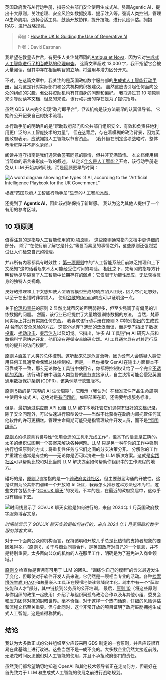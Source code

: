 <!--
title: 英国如何指导生成式人工智能的使用
cover: https://cdn.thenewstack.io/media/2025/04/4e7b04d2-uk-ai-playbook-2.jpg
summary: 英国政府发布AI行动手册，指导公共部门安全使用生成式AI。强调Agentic AI，提出十大原则，关注伦理、安全风险如数据投毒、提示注入等。强调人类控制，管理AI生命周期，选择合适工具，鼓励开放协作，提升技能，进行风险评估。拥抱RAG，进行战略规划。
-->

英国政府发布AI行动手册，指导公共部门安全使用生成式AI。强调Agentic AI，提出十大原则，关注伦理、安全风险如数据投毒、提示注入等。强调人类控制，管理AI生命周期，选择合适工具，鼓励开放协作，提升技能，进行风险评估。拥抱RAG，进行战略规划。

> 译自：[How the UK Is Guiding the Use of Generative AI](https://thenewstack.io/how-the-u-k-is-guiding-the-use-of-generative-ai/)
> 
> 作者：David Eastman

我希望在教皇去世后，有更多人关注梵蒂冈的[Antiqua et Nova](https://www.vatican.va/roman_curia/congregations/cfaith/documents/rc_ddf_doc_20250128_antiqua-et-nova_en.html)，因为它对[生成式人工智能进行了相当成熟的伦理审查](https://thenewstack.io/cloud-service-what-the-pope-thinks-about-ai/)。 这篇文章超过 13,000 字，我不指望它会被大量阅读，但其中存在相当明智的立场，将滥用与潜力区分开来。

不过，在这篇文章中，我关注的是英国政府数字服务部的[生成式人工智能行动手册](https://gds.blog.gov.uk/2025/02/10/launching-the-artificial-intelligence-playbook-for-the-uk-government/)，因为这是针对实际部门和公共机构的积极建议。 虽然这应该引起任何面向公众的组织的兴趣，但公共资助机构有其自身的问题和偏好。 我将通过其 10 项原则来引导阅读本文档，但总的来说，该行动手册的存在是为了提供指导。

虽然 GDS 从未完全实现“政府即平台”，但该机构是该方法最早的认真倡导者。 它始终公开记录自己的技术流程。

本行动手册的明确目的是“帮助政府部门和公共部门组织安全、有效和负责任地利用更广泛的人工智能技术的力量”。 但在这背后，存在着模糊的政治背景，因为英国政府表示，应该拥抱人工智能以节省资金。 （我怀疑在制定这项战略时，整体政治框架并不那么紧张。）

阅读并遵守指南是我们通常会签署同意的事情，但并非充满热情。 本文档使用相当简单的语言来形成一致的叙述。 从定义[什么是人工智能？](https://www.gov.uk/government/publications/ai-playbook-for-the-uk-government/artificial-intelligence-playbook-for-the-uk-government-html#what-is-ai)开始，该行动手册避免从 LLM 开始其时间线，而是回顾更早的时间：

![A word diagram showing the types of AI, according to the "Artificial Intelligence Playbook for the UK Government."](https://cdn.thenewstack.io/media/2025/04/7e99ce7a-image.png)

根据“英国政府人工智能行动手册”显示的人工智能类型。

还提到了 **Agentic AI**，因此该战略保持了新鲜感。 我认为这为其他人提供了一个有用的参考区域。

## 10 项原则

值得注意的是指导人工智能使用的[10 项原则](https://www.gov.uk/government/publications/ai-playbook-for-the-uk-government/artificial-intelligence-playbook-for-the-uk-government-html#principles)。 这些原则通常指向文档中更详细的部分。 除了“在使用前了解它是什么”等显而易见的事情之外，这些原则还强烈尝试让人们检查自己的推理。

并非所有内容都具有时效性； [第一项原则](https://www.gov.uk/government/publications/ai-playbook-for-the-uk-government/artificial-intelligence-playbook-for-the-uk-government-html#principle-1-you-know-what-ai-is-and-what-its-limitations-are)中的“人工智能系统目前缺乏推理和上下文感知”这句话看起来不太可能经受住时间的考验。 相比之下，梵蒂冈的指导方针明智地尽早隔离了人工智能中长期存在的弱点：它仅限于功能性反应，无法获得具身的独特人类视角。

良好的推理和上下文感知使大型语言模型生成的响应陷入困境，因为它们足够好，以至于在出错时非常烦人。 使用[谷歌](https://cloud.google.com/?utm_content=inline+mention)的[Gemini](https://thenewstack.io/gemini-code-assist-review-code-completions-need-improvement/)响应可以证明这一点。

关于[伦理和责任](https://www.gov.uk/government/publications/ai-playbook-for-the-uk-government/artificial-intelligence-playbook-for-the-uk-government-html#principle-2-you-use-ai-lawfully-ethically-and-responsibly)的原则 2 显然比梵蒂冈的声明弱得多，但至少强调了有偏见的训练数据的问题。 然而，该行业已经提供了大量增强训练数据的方法。 当然，梵蒂冈实际上并没有实施任何东西。
我喜欢该行动手册在原则 3 中特别指出的生成式 AI 独有的[安全风险](https://www.gov.uk/government/publications/ai-playbook-for-the-uk-government/artificial-intelligence-playbook-for-the-uk-government-html#principle-3-you-know-how-to-use-ai-securely)的方式。这部分抛弃了薄弱的泛泛而谈，而是专门指出了[数据投毒](https://thenewstack.io/poisoning-the-well-and-other-generative-ai-risks/)、[扰动攻击](https://machine-learning-made-simple.medium.com/an-introduction-to-adversarial-perturbation-5e6c61d84b71)、[提示注入](https://thenewstack.io/when-prompt-injections-attack-bing-and-ai-vulnerabilities/)以及幻觉。它指出，许多 AI 工具链“由 AI 研究人员和数据科学家快速开发，他们没有遵循安全编码实践。AI 工具通常具有对其运行系统的提升的访问权限”。

[原则 4](https://www.gov.uk/government/publications/ai-playbook-for-the-uk-government/artificial-intelligence-playbook-for-the-uk-government-html#principle-4-you-have-meaningful-human-control-at-the-right-stages)涵盖了人类的总体控制。这听起来总是危言耸听，因为没有人会质疑人类使用任何工具通常会保留总体控制权。但是，一旦你接受 GenAI 在输出方面根本不可靠或不一致，那么无论你在工具链中使用它，你都将控制权让给了一个完全[不透明的系统](https://thenewstack.io/why-llms-within-software-development-may-be-a-dead-end/)。该行动手册中涵盖人类监督的[章节](https://www.gov.uk/government/publications/ai-playbook-for-the-uk-government/artificial-intelligence-playbook-for-the-uk-government-html#data-protection-and-privacy)直接承认，自主决策可能会侵犯英国通用数据保护条例 (GDPR)，该条例基于欧盟版本。

[原则 5](https://www.gov.uk/government/publications/ai-playbook-for-the-uk-government/artificial-intelligence-playbook-for-the-uk-government-html#principle-5-you-understand-how-to-manage-the-full-ai-life-cycle)指的是“完整的 AI 生命周期”，它暗示（我认为）在标准软件产品生命周期中使用生成式 AI，这绝对是[有问题的](https://thenewstack.io/why-llms-within-software-development-may-be-a-dead-end/)。如果部署在即，还需要考虑服务标准。

但是，最初通过供应商 API 设置 LLM 或在本地托管它们通常[有很好的文档记录](https://thenewstack.io/how-to-set-up-and-run-a-local-llm-with-ollama-and-llama-2/)，除了安全问题外，可以快速进行原型设计——当然不比获得在政府内部托管任何其他软件的许可更糟糕。管理生命周期可能只是指管理软件开发人员，而不是[“氛围编码”](https://thenewstack.io/vibe-coding-where-everyone-can-speak-computer-programming/)。

[原则 6](https://www.gov.uk/government/publications/ai-playbook-for-the-uk-government/artificial-intelligence-playbook-for-the-uk-government-html#principle-6-you-use-the-right-tool-for-the-job)的标题具有误导性“使用合适的工具来完成工作”，但其下的信息是正确的。太多的组织试图用一个答案来解决各种问题。LLM 只是另一种在你的工作中强制执行组织原则的方式；将重复性任务与它们之间的分支决策分开。
分解你的工作并重建它通常是有益的——无论你是否可以挤进一些 LLM 解决方案。这就是[实践社区](https://thenewstack.io/developers-need-a-community-of-practice-and-wikis-still-work/)可以帮助比较和对比当前 LLM 解决方案如何帮助你组织中的工作流程的地方。

碰巧的是，[原则 7](https://www.gov.uk/government/publications/ai-playbook-for-the-uk-government/artificial-intelligence-playbook-for-the-uk-government-html#principle-7-you-are-open-and-collaborative)直接指的是一个[跨政府实践社区](https://www.gov.uk/service-manual/communities/artificial-intelligence-community)，但主要鼓励沟通的开放性。这是试图为公共部门创建一个开放的 AI 社区，我再怎么推荐这种方法也不为过。这些文件包括关于“[GOV.UK 聊天](https://insidegovuk.blog.gov.uk/2024/01/18/the-findings-of-our-first-generative-ai-experiment-gov-uk-chat/)”的发现。不幸的是，在最近的政府换届中，这似乎没有继续下去。

![时间线显示了 GOV.UK 聊天实验是如何进行的，来自 2024 年 1 月英国政府数字服务博客文章。](https://cdn.thenewstack.io/media/2025/04/ba9ff9a7-image-1-1024x334.png)

*时间线显示了 GOV.UK 聊天实验是如何进行的，来自 2024 年 1 月英国政府数字服务博客文章。*

对于一个面向公众的机构而言，保持透明和开放几乎总是比热情的支持者想象的要困难得多。（[原则 8](https://www.notion.so/Working-inside-the-Panopticon-1ceba3b2748680f7a9c8d0f27647c4a4?pvs=21)，关于与商业同事合作，是英国政府对自己的一个信息，并不是特别重要。太多面向公众的机构的人在那里工作，明确是为了避免进入商业领域。）

[原则 9](https://www.gov.uk/government/publications/ai-playbook-for-the-uk-government/artificial-intelligence-playbook-for-the-uk-government-html#principle-9-you-have-the-skills-and-expertise-needed-to-implement-and-use-ai-solutions) 检查你是否拥有可用于 LLM 的团队。“训练你自己的模型”的含义最近发生了变化，但即使对于软件开发人员来说，它仍然是一项相当专业的活动。各种[检索增强生成 (RAG)](https://thenewstack.io/why-rag-is-essential-for-next-gen-ai-development/)和向量嵌入工具正在慢慢地使该领域民主化。剧本中有一个“获取技能和人才”部分，其中链接到公务员的公开培训。
最后，[原则 10](https://www.gov.uk/government/publications/ai-playbook-for-the-uk-government/artificial-intelligence-playbook-for-the-uk-government-html#principle-10-you-use-these-principles-alongside-your-organisations-policies-and-have-the-right-assurance-in-place)（将这些原则与你组织的政策一起使用）介绍了与组织间孤岛政治合作以及与其他小组、委员会和压力团体对抗的阴暗世界。毫不奇怪，对于这样一个热门话题，仔细的风险评估和流程文档至关重要。但与此同时，这个非常开放的项目证明了政府鼓励拥抱生成式人工智能，这是值得称赞的。

## 结论

我认为大多数正式的公共组织至少应该采用 GDS 制定的一套原则，并且应该很容易在此基础上进行改进。这些当然不是一成不变的。大多数企业仍然太接近前线，无法花时间反思他们对人工智能的使用，并且不承担政府部门的责任。

虽然我们都希望确切地知道 OpenAI 和其他技术领导者正在走向何方，但最好在首先致力于 LLM 和生成式人工智能的使用之前进行战略规划。